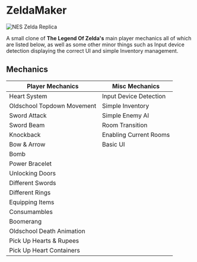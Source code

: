 # ZeldaMaker

![NES Zelda Replica](https://i.imgur.com/0KDGc0S.png)

A small clone of **The Legend Of Zelda's** main player mechanics all of which are listed below, as well as some other minor things such as Input device detection displaying the correct UI and simple Inventory management.

## Mechanics

**Player Mechanics**|**Misc Mechanics**|                              
  ------------------|  ------------------|
Heart System|Input Device Detection|
Oldschool Topdown Movement|Simple Inventory|
Sword Attack|Simple Enemy AI|
Sword Beam|Room Transition|
Knockback|Enabling Current Rooms|
Bow & Arrow|Basic UI|
Bomb|
Power Bracelet|
Unlocking Doors|
Different Swords|
Different Rings|
Equipping Items|
Consumambles|
Boomerang|
Oldschool Death Animation|
Pick Up Hearts & Rupees|
Pick Up Heart Containers|
